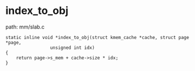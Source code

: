 index_to_obj
========================================

path: mm/slab.c
```
static inline void *index_to_obj(struct kmem_cache *cache, struct page *page,
                 unsigned int idx)
{
    return page->s_mem + cache->size * idx;
}
```